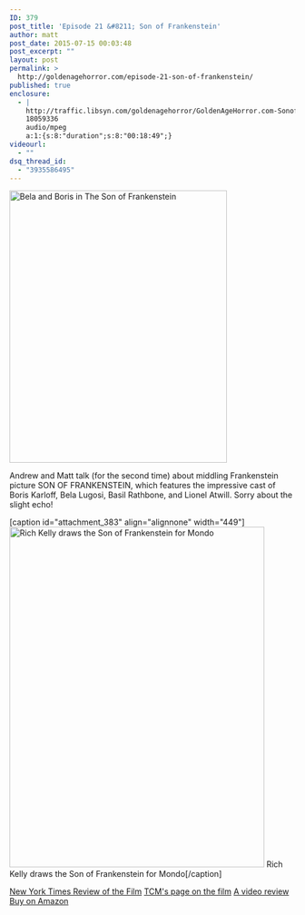 ```yaml
---
ID: 379
post_title: 'Episode 21 &#8211; Son of Frankenstein'
author: matt
post_date: 2015-07-15 00:03:48
post_excerpt: ""
layout: post
permalink: >
  http://goldenagehorror.com/episode-21-son-of-frankenstein/
published: true
enclosure:
  - |
    http://traffic.libsyn.com/goldenagehorror/GoldenAgeHorror.com-SonofFrankenstein.mp3
    18059336
    audio/mpeg
    a:1:{s:8:"duration";s:8:"00:18:49";}
videourl:
  - ""
dsq_thread_id:
  - "3935586495"
---
```

<img src="http://goldenagehorror.com/wp-content/uploads/2015/07/Bela-Ygor4.jpg" alt="Bela and Boris in The Son of Frankenstein" width="383" height="480" class="alignnone size-full wp-image-381" />

Andrew and Matt talk (for the second time) about middling Frankenstein picture SON OF FRANKENSTEIN, which features the impressive cast of Boris Karloff, Bela Lugosi, Basil Rathbone, and Lionel Atwill. Sorry about the slight echo!

[caption id="attachment_383" align="alignnone" width="449"]<img src="http://goldenagehorror.com/wp-content/uploads/2015/07/Mondo-Rich-Kelly-Son-of-Frankenstein-449x600.jpg" alt="Rich Kelly draws the Son of Frankenstein for Mondo" width="449" height="600" class="size-full wp-image-383" /> Rich Kelly draws the Son of Frankenstein for Mondo[/caption]

<a href="http://www.nytimes.com/movies/movie/45612/Son-of-Frankenstein/overview">New York Times Review of the Film</a>
<a href="http://www.tcm.com/tcmdb/title/90804/Son-of-Frankenstein/">TCM's page on the film</a>
<a href="http://cinemassacre.com/2011/10/03/3-son-of-frankenstein/">A video review</a>
<a href="http://www.amazon.com/gp/product/B00005LC4L/ref=as_li_tl?ie=UTF8&camp=1789&creative=390957&creativeASIN=B00005LC4L&linkCode=as2&tag=cthudice-20&linkId=4DMAMBVBQOKWH73Z">Buy on Amazon</a><img src="http://ir-na.amazon-adsystem.com/e/ir?t=cthudice-20&l=as2&o=1&a=B00005LC4L" width="1" height="1" border="0" alt="" style="border:none !important; margin:0px !important;" />